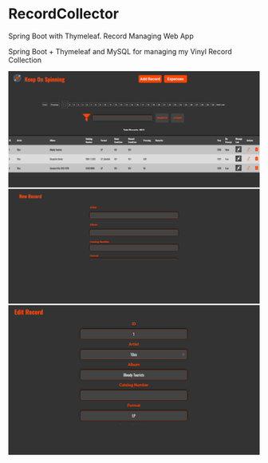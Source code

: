 # RecordCollector
Spring Boot with Thymeleaf. Record Managing Web App

Spring Boot + Thymeleaf and MySQL for managing my Vinyl Record Collection

<img src="src/main/resources/static/Images/Dashboard.png">
<img src="src/main/resources/static/Images/add_new.png">
<img src="src/main/resources/static/Images/edit_record.png">
